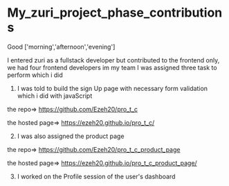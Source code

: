 # My_zuri_project_phase_contributions

Good ['morning','afternoon','evening']

I entered zuri as a fullstack developer but contributed to the frontend only, we had four frontend developers im my team
I was assigned three task to perform which i did

1)  I was told to build the sign Up page with necessary form validation which i did with javaScript



   the repo=> https://github.com/Ezeh20/pro_t_c
   
   
   
   the hosted page=> https://ezeh20.github.io/pro_t_c/
   
   
2)  I was also assigned the product page 


   the repo=> https://github.com/Ezeh20/pro_t_c_product_page
   
   
   
   the hosted page=> https://ezeh20.github.io/pro_t_c_product_page/
   
   
3)  I worked on the Profile session of the user's dashboard
   

